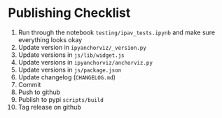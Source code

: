 # Publishing Checklist

1. Run through the notebook `testing/ipav_tests.ipynb` and make sure everything looks okay
2. Update version in `ipyanchorviz/_version.py`
3. Update versions in `js/lib/widget.js`
4. Update versions in `ipyanchorviz/anchorviz.py`
5. Update versions in `js/package.json`
4. Update changelog (`CHANGELOG.md`)
5. Commit
6. Push to github
7. Publish to pypi `scripts/build`
8. Tag release on github

<!--
# Release

Before doing a release, check to see if there are any outstanding changes or untracked files:

```
git status
git clean -fdxn
```

Commit changes, and make sure that any untracked files can be deleted. Then clean the repository:

```
git clean -fdx # actually delete untracked files
```

## Javascript release

To release a new version of ipyanchorviz on NPM, first register for an NPM account [here](https://www.npmjs.com/), then log in with `yarn login`. Then:

1. Update `js/package.json` with the new npm package version
2. Build and publish the npm package inside the `js/` directory:

   ```
   cd js/
   yarn install
   yarn publish
   cd ..
   ```

## Python release

To release a new version of ipyanchorviz on PyPI, first make sure that the `build` package is installed: `pip install build`.

1. Update `ipyanchorviz/_version.py`:
   - Update `__version__`
   - Update `NPM_PACKAGE_RANGE` if necessary
2. Commit changes to `_version.py` and tag the release
   ```
   git add ipyanchorviz/_version.py
   git tag -a X.X.X -m 'comment'
   ```
3. Generate Python packages and upload to PyPI:
   ```
   python -m build
   twine check dist/*
   twine upload dist/*
   ```
4. Update `_version.py` (add 'dev' and increment minor)
   ```
   git commit -a -m 'Back to dev'
   git push
   git push --tags
   ```

-->
